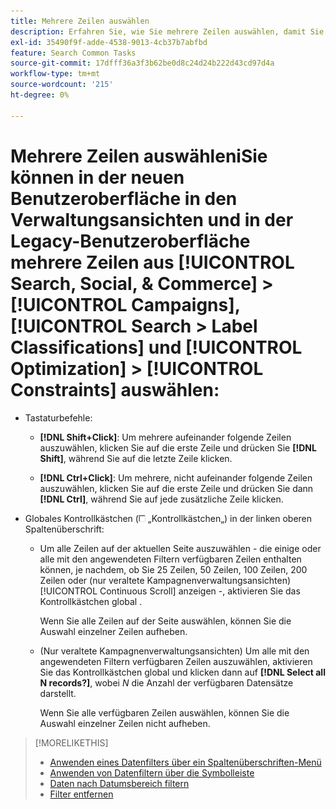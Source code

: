```yaml
---
title: Mehrere Zeilen auswählen
description: Erfahren Sie, wie Sie mehrere Zeilen auswählen, damit Sie für alle dieselbe Aktion ausführen können.
exl-id: 35490f9f-adde-4538-9013-4cb37b7abfbd
feature: Search Common Tasks
source-git-commit: 17dfff36a3f3b62be0d8c24d24b222d43cd97d4a
workflow-type: tm+mt
source-wordcount: '215'
ht-degree: 0%

---
```


# Mehrere Zeilen auswähleniSie können in der neuen Benutzeroberfläche in den Verwaltungsansichten und in der Legacy-Benutzeroberfläche mehrere Zeilen aus [!UICONTROL Search, Social, & Commerce] > [!UICONTROL Campaigns], [!UICONTROL Search > Label Classifications] und [!UICONTROL Optimization] > [!UICONTROL Constraints] auswählen:

* Tastaturbefehle:

   * **[!DNL Shift+Click]**: Um mehrere aufeinander folgende Zeilen auszuwählen, klicken Sie auf die erste Zeile und drücken Sie **[!DNL Shift]**, während Sie auf die letzte Zeile klicken.

   * **[!DNL Ctrl+Click]**: Um mehrere, nicht aufeinander folgende Zeilen auszuwählen, klicken Sie auf die erste Zeile und drücken Sie dann **[!DNL Ctrl]**, während Sie auf jede zusätzliche Zeile klicken.

* Globales Kontrollkästchen (![Kontrollkästchen](/help/search-social-commerce/assets/check-box.png) „Kontrollkästchen„) in der linken oberen Spaltenüberschrift:

   * Um alle Zeilen auf der aktuellen Seite auszuwählen - die einige oder alle mit den angewendeten Filtern verfügbaren Zeilen enthalten können, je nachdem, ob Sie 25 Zeilen, 50 Zeilen, 100 Zeilen, 200 Zeilen oder (nur veraltete Kampagnenverwaltungsansichten) [!UICONTROL Continuous Scroll] anzeigen -, aktivieren Sie das Kontrollkästchen global .

     Wenn Sie alle Zeilen auf der Seite auswählen, können Sie die Auswahl einzelner Zeilen aufheben.

   * (Nur veraltete Kampagnenverwaltungsansichten) Um alle mit den angewendeten Filtern verfügbaren Zeilen auszuwählen, aktivieren Sie das Kontrollkästchen global und klicken dann auf **[!DNL Select all N records?]**, wobei *N* die Anzahl der verfügbaren Datensätze darstellt.

     Wenn Sie alle verfügbaren Zeilen auswählen, können Sie die Auswahl einzelner Zeilen nicht aufheben.

>[!MORELIKETHIS]
>
>* [Anwenden eines Datenfilters über ein Spaltenüberschriften-Menü](../data-views/ad-hoc-settings/column-filter-apply-from-column-heading.md)
>* [Anwenden von Datenfiltern über die Symbolleiste](../data-views/ad-hoc-settings/column-filter-apply-from-toolbar.md)
>* [Daten nach Datumsbereich filtern](../data-views/ad-hoc-settings/date-filter.md)
>* [Filter entfernen](../data-views/ad-hoc-settings/column-filter-remove.md)
